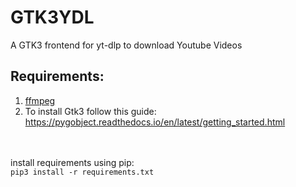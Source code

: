 # GTK3YDL
A GTK3 frontend for yt-dlp to download Youtube Videos


## Requirements:
1. <a href="https://ffmpeg.org">ffmpeg</a><br>
2. To install Gtk3 follow this guide:<br>
https://pygobject.readthedocs.io/en/latest/getting_started.html
<br>
<br>
install requirements using pip:<br>
<code>pip3 install -r requirements.txt</code>
